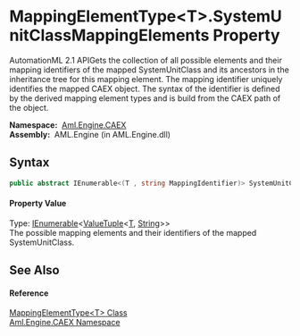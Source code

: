 MappingElementType&lt;T>.SystemUnitClassMappingElements Property
================================================================
AutomationML 2.1 APIGets the collection of all possible elements and their mapping identifiers of the mapped SystemUnitClass and its ancestors in the inheritance tree for this mapping element. The mapping identifier uniquely identifies the mapped CAEX object. The syntax of the identifier is defined by the derived mapping element types and is build from the CAEX path of the object.

  **Namespace:**  [Aml.Engine.CAEX][1]  
  **Assembly:**  AML.Engine (in AML.Engine.dll)

Syntax
------

```csharp
public abstract IEnumerable<(T , string MappingIdentifier)> SystemUnitClassMappingElements { get; }
```

#### Property Value
Type: [IEnumerable][2]&lt;[ValueTuple][3]&lt;[T][4], [String][5]>>  
 The possible mapping elements and their identifiers of the mapped SystemUnitClass. 

See Also
--------

#### Reference
[MappingElementType&lt;T> Class][4]  
[Aml.Engine.CAEX Namespace][1]  

[1]: ../README.md
[2]: https://docs.microsoft.com/dotnet/api/system.collections.generic.ienumerable-1
[3]: https://docs.microsoft.com/dotnet/api/system.valuetuple-2
[4]: README.md
[5]: https://docs.microsoft.com/dotnet/api/system.string
[6]: https://www.automationml.org
[7]: ../../icons/logoShade.png